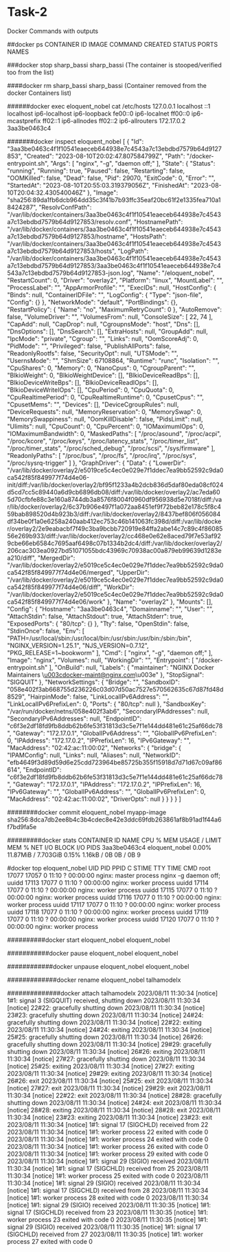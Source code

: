 # Task-2
Docker Commands with outputs

##docker ps
CONTAINER ID   IMAGE     COMMAND   CREATED   STATUS    PORTS     NAMES 

###docker stop sharp_bassi
sharp_bassi  (The container is stooped/verified too from the list)

####docker rm sharp_bassi
sharp_bassi  (Container removed from the docker Containers list)

######docker exec eloquent_nobel cat /etc/hosts
127.0.0.1       localhost
::1     localhost ip6-localhost ip6-loopback
fe00::0 ip6-localnet
ff00::0 ip6-mcastprefix
ff02::1 ip6-allnodes
ff02::2 ip6-allrouters
172.17.0.2      3aa3be0463c4

#######docker inspect eloquent_nobel
[
    {
        "Id": "3aa3be0463c4f1f10541eaeceb644938e7c4543a7c13ebdbd7579b64d9127853",
        "Created": "2023-08-10T20:02:47.807584799Z",
        "Path": "/docker-entrypoint.sh",
        "Args": [
            "nginx",
            "-g",
            "daemon off;"
        ],
        "State": {
            "Status": "running",
            "Running": true,
            "Paused": false,
            "Restarting": false,
            "OOMKilled": false,
            "Dead": false,
            "Pid": 29070,
            "ExitCode": 0,
            "Error": "",
            "StartedAt": "2023-08-10T20:55:03.319379056Z",
            "FinishedAt": "2023-08-10T20:04:32.430540046Z"
        },
        "Image": "sha256:89da1fb6dcb964dd35c3f41b7b93ffc35eaf20bc61f2e1335fea710a18424287",
        "ResolvConfPath": "/var/lib/docker/containers/3aa3be0463c4f1f10541eaeceb644938e7c4543a7c13ebdbd7579b64d9127853/resolv.conf",
        "HostnamePath": "/var/lib/docker/containers/3aa3be0463c4f1f10541eaeceb644938e7c4543a7c13ebdbd7579b64d9127853/hostname",
        "HostsPath": "/var/lib/docker/containers/3aa3be0463c4f1f10541eaeceb644938e7c4543a7c13ebdbd7579b64d9127853/hosts",
        "LogPath": "/var/lib/docker/containers/3aa3be0463c4f1f10541eaeceb644938e7c4543a7c13ebdbd7579b64d9127853/3aa3be0463c4f1f10541eaeceb644938e7c4543a7c13ebdbd7579b64d9127853-json.log",
        "Name": "/eloquent_nobel",
        "RestartCount": 0,
        "Driver": "overlay2",
        "Platform": "linux",
        "MountLabel": "",
        "ProcessLabel": "",
        "AppArmorProfile": "",
        "ExecIDs": null,
        "HostConfig": {
            "Binds": null,
            "ContainerIDFile": "",
            "LogConfig": {
                "Type": "json-file",
                "Config": {}
            },
            "NetworkMode": "default",
            "PortBindings": {},
            "RestartPolicy": {
                "Name": "no",
                "MaximumRetryCount": 0
            },
            "AutoRemove": false,
            "VolumeDriver": "",
            "VolumesFrom": null,
            "ConsoleSize": [
                22,
                74
            ],
            "CapAdd": null,
            "CapDrop": null,
            "CgroupnsMode": "host",
            "Dns": [],
            "DnsOptions": [],
            "DnsSearch": [],
            "ExtraHosts": null,
            "GroupAdd": null,
            "IpcMode": "private",
            "Cgroup": "",
            "Links": null,
            "OomScoreAdj": 0,
            "PidMode": "",
            "Privileged": false,
            "PublishAllPorts": false,
            "ReadonlyRootfs": false,
            "SecurityOpt": null,
            "UTSMode": "",
            "UsernsMode": "",
            "ShmSize": 67108864,
            "Runtime": "runc",
            "Isolation": "",
            "CpuShares": 0,
            "Memory": 0,
            "NanoCpus": 0,
            "CgroupParent": "",
            "BlkioWeight": 0,
            "BlkioWeightDevice": [],
            "BlkioDeviceReadBps": [],
            "BlkioDeviceWriteBps": [],
            "BlkioDeviceReadIOps": [],
            "BlkioDeviceWriteIOps": [],
            "CpuPeriod": 0,
            "CpuQuota": 0,
            "CpuRealtimePeriod": 0,
            "CpuRealtimeRuntime": 0,
            "CpusetCpus": "",
            "CpusetMems": "",
            "Devices": [],
            "DeviceCgroupRules": null,
            "DeviceRequests": null,
            "MemoryReservation": 0,
            "MemorySwap": 0,
            "MemorySwappiness": null,
            "OomKillDisable": false,
            "PidsLimit": null,
            "Ulimits": null,
            "CpuCount": 0,
            "CpuPercent": 0,
            "IOMaximumIOps": 0,
            "IOMaximumBandwidth": 0,
            "MaskedPaths": [
                "/proc/asound",
                "/proc/acpi",
                "/proc/kcore",
                "/proc/keys",
                "/proc/latency_stats",
                "/proc/timer_list",
                "/proc/timer_stats",
                "/proc/sched_debug",
                "/proc/scsi",
                "/sys/firmware"
            ],
            "ReadonlyPaths": [
                "/proc/bus",
                "/proc/fs",
                "/proc/irq",
                "/proc/sys",
                "/proc/sysrq-trigger"
            ]
        },
        "GraphDriver": {
            "Data": {
                "LowerDir": "/var/lib/docker/overlay2/e5019ce5c4ec0e029e7f1ddec7ea9bb52592c9da0ca542f85f849977f74d4e06-init/diff:/var/lib/docker/overlay2/bf95f1233a4b2dcb836d5daf80eda08cf024d5cd7cc5c89440a6d9cb6896db08/diff:/var/lib/docker/overlay2/ac7eda605d70cfbfe88c3e160a8744db3a8576f8004f0960df956938d5e7018f/diff:/var/lib/docker/overlay2/6c37b906e497f1a072aa8451ef9f72beb82e178c5f8c459bab898520d4b923b3/diff:/var/lib/docker/overlay2/8437bef806f056084df34be0f1a0e6258a240aab412ec753c46b141063fc398d/diff:/var/lib/docker/overlay2/2e9eabacbf7f49c3ba9bcbb720919e84ffa2abe14c7c89c4f8608556e269b933/diff:/var/lib/docker/overlay2/cc468e0e62e8aced79f7e53af929cbe66eb6584c7695aaf6498c07b1334b2dc4/diff:/var/lib/docker/overlay2/206cac303ea0927bd51071055bdc43969c70938ac00a879eb99639d1283ea210/diff",
                "MergedDir": "/var/lib/docker/overlay2/e5019ce5c4ec0e029e7f1ddec7ea9bb52592c9da0ca542f85f849977f74d4e06/merged",
                "UpperDir": "/var/lib/docker/overlay2/e5019ce5c4ec0e029e7f1ddec7ea9bb52592c9da0ca542f85f849977f74d4e06/diff",
                "WorkDir": "/var/lib/docker/overlay2/e5019ce5c4ec0e029e7f1ddec7ea9bb52592c9da0ca542f85f849977f74d4e06/work"
            },
            "Name": "overlay2"
        },
        "Mounts": [],
        "Config": {
            "Hostname": "3aa3be0463c4",
            "Domainname": "",
            "User": "",
            "AttachStdin": false,
            "AttachStdout": true,
            "AttachStderr": true,
            "ExposedPorts": {
                "80/tcp": {}
            },
            "Tty": false,
            "OpenStdin": false,
            "StdinOnce": false,
            "Env": [
                "PATH=/usr/local/sbin:/usr/local/bin:/usr/sbin:/usr/bin:/sbin:/bin",
                "NGINX_VERSION=1.25.1",
                "NJS_VERSION=0.7.12",
                "PKG_RELEASE=1~bookworm"
            ],
            "Cmd": [
                "nginx",
                "-g",
                "daemon off;"
            ],
            "Image": "nginx",
            "Volumes": null,
            "WorkingDir": "",
            "Entrypoint": [
                "/docker-entrypoint.sh"
            ],
            "OnBuild": null,
            "Labels": {
                "maintainer": "NGINX Docker Maintainers \u003cdocker-maint@nginx.com\u003e"
            },
            "StopSignal": "SIGQUIT"
        },
        "NetworkSettings": {
            "Bridge": "",
            "SandboxID": "058e402f3ab668755d236226c03d07d50ac7527e570562635c67d87fd48d8529",
            "HairpinMode": false,
            "LinkLocalIPv6Address": "",
            "LinkLocalIPv6PrefixLen": 0,
            "Ports": {
                "80/tcp": null
            },
            "SandboxKey": "/var/run/docker/netns/058e402f3ab6",
            "SecondaryIPAddresses": null,
            "SecondaryIPv6Addresses": null,
            "EndpointID": "c6f3e2df18fd9fb8ddb62b6fe53f31813d3c5e7f1e144dd481e61c25af66dc78",
            "Gateway": "172.17.0.1",
            "GlobalIPv6Address": "",
            "GlobalIPv6PrefixLen": 0,
            "IPAddress": "172.17.0.2",
            "IPPrefixLen": 16,
            "IPv6Gateway": "",
            "MacAddress": "02:42:ac:11:00:02",
            "Networks": {
                "bridge": {
                    "IPAMConfig": null,
                    "Links": null,
                    "Aliases": null,
                    "NetworkID": "efb4649f3d89d59d6e25cdd723964be85725b355f15918d7d71d67c09af86614",
                    "EndpointID": "c6f3e2df18fd9fb8ddb62b6fe53f31813d3c5e7f1e144dd481e61c25af66dc78",
                    "Gateway": "172.17.0.1",
                    "IPAddress": "172.17.0.2",
                    "IPPrefixLen": 16,
                    "IPv6Gateway": "",
                    "GlobalIPv6Address": "",
                    "GlobalIPv6PrefixLen": 0,
                    "MacAddress": "02:42:ac:11:00:02",
                    "DriverOpts": null
                }
            }
        }
    }
]

########docker commit eloquent_nobel myapp-image
sha256:8dca7db2ee8b4c3b4cdec8e42e3ddc69fdb263861af8b91ad1f44a6f7bd9fa5e


#########docker stats
CONTAINER ID   NAME             CPU %     MEM USAGE / LIMIT     MEM %     NET I/O       BLOCK I/O   PIDS
3aa3be0463c4   eloquent_nobel   0.00%     11.87MiB / 7.703GiB   0.15%     1.16kB / 0B   0B / 0B     9

#docker top eloquent_nobel
UID                 PID                 PPID                C                   STIME               TTY                 TIME                CMD
root                17077               17057               0                   11:10               ?                   00:00:00            nginx: master process nginx -g daemon off;
uuidd               17113               17077               0                   11:10               ?                   00:00:00            nginx: worker process
uuidd               17114               17077               0                   11:10               ?                   00:00:00            nginx: worker process
uuidd               17115               17077               0                   11:10               ?                   00:00:00            nginx: worker process
uuidd               17116               17077               0                   11:10               ?                   00:00:00            nginx: worker process
uuidd               17117               17077               0                   11:10               ?                   00:00:00            nginx: worker process
uuidd               17118               17077               0                   11:10               ?                   00:00:00            nginx: worker process
uuidd               17119               17077               0                   11:10               ?                   00:00:00            nginx: worker process
uuidd               17120               17077               0                   11:10               ?                   00:00:00            nginx: worker process


##########docker start eloquent_nobel
eloquent_nobel

###########docker pause eloquent_nobel
eloquent_nobel

############docker unpause eloquent_nobel
eloquent_nobel

#############docker rename  eloquent_nobel talhamodelx

##############docker attach talhamodelx
2023/08/11 11:30:34 [notice] 1#1: signal 3 (SIGQUIT) received, shutting down
2023/08/11 11:30:34 [notice] 22#22: gracefully shutting down
2023/08/11 11:30:34 [notice] 23#23: gracefully shutting down
2023/08/11 11:30:34 [notice] 24#24: gracefully shutting down
2023/08/11 11:30:34 [notice] 22#22: exiting
2023/08/11 11:30:34 [notice] 24#24: exiting
2023/08/11 11:30:34 [notice] 25#25: gracefully shutting down
2023/08/11 11:30:34 [notice] 26#26: gracefully shutting down
2023/08/11 11:30:34 [notice] 29#29: gracefully shutting down
2023/08/11 11:30:34 [notice] 26#26: exiting
2023/08/11 11:30:34 [notice] 27#27: gracefully shutting down
2023/08/11 11:30:34 [notice] 25#25: exiting
2023/08/11 11:30:34 [notice] 27#27: exiting
2023/08/11 11:30:34 [notice] 29#29: exiting
2023/08/11 11:30:34 [notice] 26#26: exit
2023/08/11 11:30:34 [notice] 25#25: exit
2023/08/11 11:30:34 [notice] 27#27: exit
2023/08/11 11:30:34 [notice] 29#29: exit
2023/08/11 11:30:34 [notice] 22#22: exit
2023/08/11 11:30:34 [notice] 28#28: gracefully shutting down
2023/08/11 11:30:34 [notice] 24#24: exit
2023/08/11 11:30:34 [notice] 28#28: exiting
2023/08/11 11:30:34 [notice] 28#28: exit
2023/08/11 11:30:34 [notice] 23#23: exiting
2023/08/11 11:30:34 [notice] 23#23: exit
2023/08/11 11:30:34 [notice] 1#1: signal 17 (SIGCHLD) received from 22
2023/08/11 11:30:34 [notice] 1#1: worker process 22 exited with code 0
2023/08/11 11:30:34 [notice] 1#1: worker process 24 exited with code 0
2023/08/11 11:30:34 [notice] 1#1: worker process 26 exited with code 0
2023/08/11 11:30:34 [notice] 1#1: worker process 29 exited with code 0
2023/08/11 11:30:34 [notice] 1#1: signal 29 (SIGIO) received
2023/08/11 11:30:34 [notice] 1#1: signal 17 (SIGCHLD) received from 25
2023/08/11 11:30:34 [notice] 1#1: worker process 25 exited with code 0
2023/08/11 11:30:34 [notice] 1#1: signal 29 (SIGIO) received
2023/08/11 11:30:34 [notice] 1#1: signal 17 (SIGCHLD) received from 28
2023/08/11 11:30:34 [notice] 1#1: worker process 28 exited with code 0
2023/08/11 11:30:34 [notice] 1#1: signal 29 (SIGIO) received
2023/08/11 11:30:35 [notice] 1#1: signal 17 (SIGCHLD) received from 23
2023/08/11 11:30:35 [notice] 1#1: worker process 23 exited with code 0
2023/08/11 11:30:35 [notice] 1#1: signal 29 (SIGIO) received
2023/08/11 11:30:35 [notice] 1#1: signal 17 (SIGCHLD) received from 27
2023/08/11 11:30:35 [notice] 1#1: worker process 27 exited with code 0


